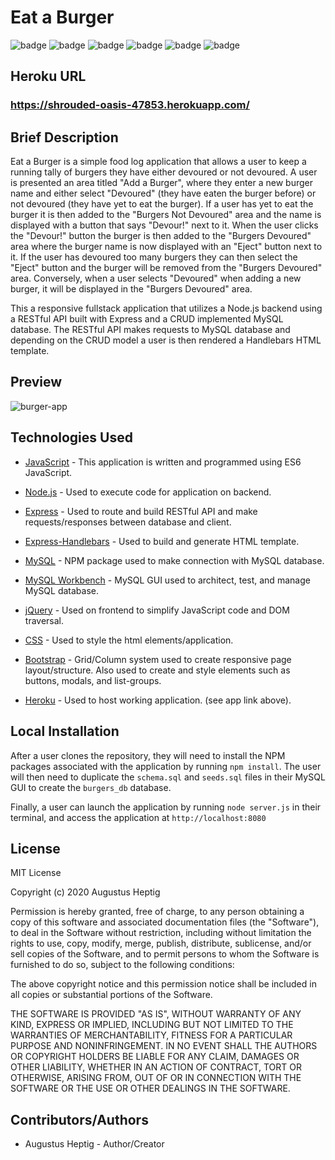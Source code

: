 # Eat a Burger

![badge](https://img.shields.io/badge/license-MIT-blue.svg)  ![badge](https://img.shields.io/badge/JavaScript-52%25-yellow) ![badge](https://img.shields.io/badge/HTML-34%25-red) ![badge](https://img.shields.io/badge/CSS-13%25-9cf) ![badge](https://img.shields.io/badge/TSQL-2%25-lightgrey) ![badge](https://img.shields.io/github/repo-size/gheptig/burger)

## Heroku URL 

### https://shrouded-oasis-47853.herokuapp.com/

## Brief Description

Eat a Burger is a simple food log application that allows a user to keep a running tally of burgers they have either devoured or not devoured.  A user is presented an area titled "Add a Burger", where they enter a new burger name and either select "Devoured" (they have eaten the burger before) or not devoured (they have yet to eat the burger). If a user has yet to eat the burger it is then added to the "Burgers Not Devoured" area and the name is displayed with a button that says "Devour!" next to it.  When the user clicks the "Devour!" button the burger is then added to the "Burgers Devoured" area where the burger name is now displayed with an "Eject" button next to it.  If the user has devoured too many burgers they can then select the "Eject" button and the burger will be removed from the "Burgers Devoured" area.  Conversely, when a user selects "Devoured" when adding a new burger, it will be displayed in the "Burgers Devoured" area.


This a responsive fullstack application that utilizes a Node.js backend using a RESTful API built with Express and a CRUD implemented MySQL database. The RESTful API makes requests to MySQL database and depending on the CRUD model a user is then rendered a Handlebars HTML template.

## Preview 

![burger-app](https://media.giphy.com/media/hWSY6nxTpJU2UJuz2K/giphy.gif)

## Technologies Used

- [JavaScript](https://developer.mozilla.org/en-US/docs/Web/JavaScript) - This application is written and programmed using ES6 JavaScript.

- [Node.js](https://nodejs.org/en/about/) - Used to execute code for application on backend.

- [Express](https://www.npmjs.com/package/express) - Used to route and build RESTful API and make requests/responses between database and client.

- [Express-Handlebars](https://www.npmjs.com/package/express-handlebars) - Used to build and generate HTML template. 

- [MySQL](https://www.npmjs.com/package/MySQL) - NPM package used to make connection with MySQL database.

- [MySQL Workbench](https://www.mysql.com/products/workbench/) - MySQL GUI used to architect, test, and manage MySQL database.

- [jQuery](https://jquery.com/) -  Used on frontend to simplify JavaScript code and DOM traversal.

- [CSS](https://developer.mozilla.org/en-US/docs/Web/CSS) - Used to style the html elements/application.

- [Bootstrap](https://getbootstrap.com/docs/4.4/getting-started/introduction/) - Grid/Column system used to create responsive page layout/structure.  Also used to create and style elements such as buttons, modals, and list-groups.

- [Heroku](https://www.heroku.com/) - Used to host working application. (see app link above).


## Local Installation

 After a user clones the repository, they will need to install the NPM packages associated with the application by running `npm install`. The user will then need to duplicate the `schema.sql` and `seeds.sql` files in their MySQL GUI to create the `burgers_db` database.

Finally, a user can launch the application by running `node server.js` in their terminal, and access the application at ```http://localhost:8080```

## License

MIT License

Copyright (c) 2020 Augustus Heptig

Permission is hereby granted, free of charge, to any person obtaining a copy
of this software and associated documentation files (the "Software"), to deal
in the Software without restriction, including without limitation the rights
to use, copy, modify, merge, publish, distribute, sublicense, and/or sell
copies of the Software, and to permit persons to whom the Software is
furnished to do so, subject to the following conditions:

The above copyright notice and this permission notice shall be included in all
copies or substantial portions of the Software.

THE SOFTWARE IS PROVIDED "AS IS", WITHOUT WARRANTY OF ANY KIND, EXPRESS OR
IMPLIED, INCLUDING BUT NOT LIMITED TO THE WARRANTIES OF MERCHANTABILITY,
FITNESS FOR A PARTICULAR PURPOSE AND NONINFRINGEMENT. IN NO EVENT SHALL THE
AUTHORS OR COPYRIGHT HOLDERS BE LIABLE FOR ANY CLAIM, DAMAGES OR OTHER
LIABILITY, WHETHER IN AN ACTION OF CONTRACT, TORT OR OTHERWISE, ARISING FROM,
OUT OF OR IN CONNECTION WITH THE SOFTWARE OR THE USE OR OTHER DEALINGS IN THE
SOFTWARE.

## Contributors/Authors

- Augustus Heptig - Author/Creator
